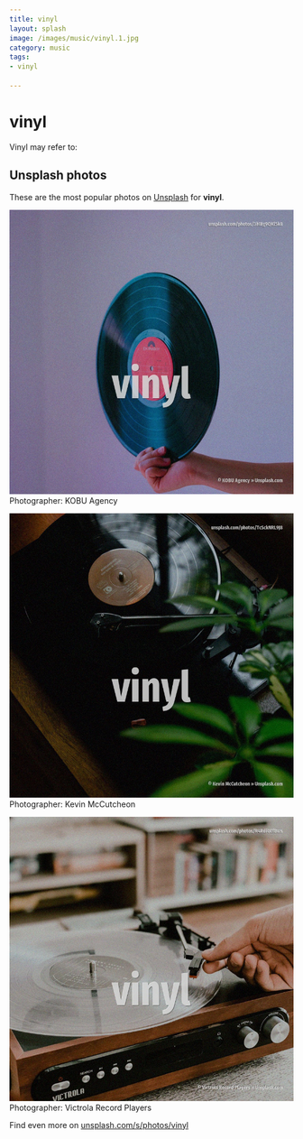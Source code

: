 ```yaml
---
title: vinyl
layout: splash
image: /images/music/vinyl.1.jpg
category: music
tags:
- vinyl

---
```

# vinyl

Vinyl may refer to:

 
## Unsplash photos
These are the most popular photos on [Unsplash](https://unsplash.com) for **vinyl**.
 
![vinyl](/images/music/vinyl.1.jpg)
Photographer:  KOBU Agency
 
![vinyl](/images/music/vinyl.2.jpg)
Photographer:  Kevin McCutcheon
 
![vinyl](/images/music/vinyl.3.jpg)
Photographer:  Victrola Record Players
 
Find even more on [unsplash.com/s/photos/vinyl](https://unsplash.com/s/photos/vinyl)
 
